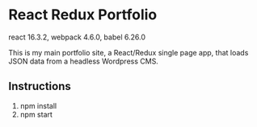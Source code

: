# React Redux Portfolio

react 16.3.2, webpack 4.6.0, babel 6.26.0

This is my main portfolio site, a React/Redux single page app, that loads JSON data from a headless Wordpress CMS.

## Instructions

1. npm install
2. npm start
